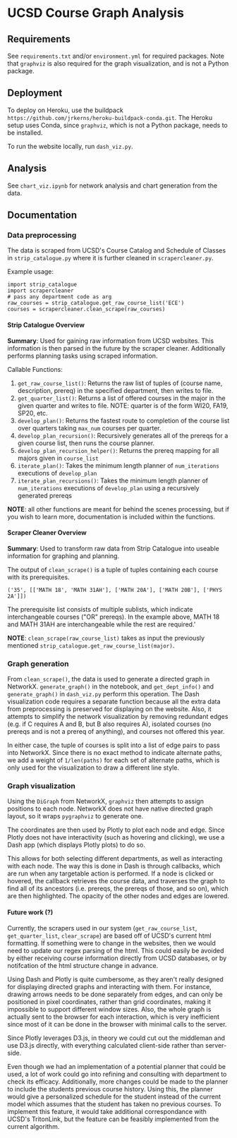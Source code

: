 # UCSD Course Graph Analysis
## Requirements
See `requirements.txt` and/or `environment.yml` for required packages. Note that `graphviz` is also required for the graph visualization, and is not a Python package.

## Deployment
To deploy on Heroku, use the buildpack `https://github.com/jrkerns/heroku-buildpack-conda.git`.
The Heroku setup uses Conda, since `graphviz`, which is not a Python package, needs to be installed.

To run the website locally, run `dash_viz.py`.

## Analysis
See `chart_viz.ipynb` for network analysis and chart generation from the data.

## Documentation

### Data preprocessing
The data is scraped from UCSD's Course Catalog and Schedule of Classes in `strip_catalogue.py` where it is further cleaned in `scrapercleaner.py`.

Example usage:
```
import strip_catalogue
import scrapercleaner
# pass any department code as arg
raw_courses = strip_catalogue.get_raw_course_list('ECE')
courses = scrapercleaner.clean_scrape(raw_courses)
```

#### Strip Catalogue Overview

**Summary**: Used for gaining raw information from UCSD websites. This information is then parsed in the future by the scraper cleaner. Additionally performs planning tasks using scraped information.

Callable Functions:
1) `get_raw_course_list()`: Returns the raw list of tuples of (course name, description, prereq) in the specified department, then writes to file.
2) `get_quarter_list()`: Returns a list of offered courses in the major in the given quarter and writes to file. NOTE: quarter is of the form WI20, FA19, SP20, etc.
3) `develop_plan()`: Returns the fastest route to completion of the course list over quarters taking `max_num` courses per quarter.
4) `develop_plan_recursion()`: Recursively generates all of the prereqs for a given course list, then runs the course planner.
5) `develop_plan_recursion_helper()`: Returns the prereq mapping for all majors given in `course_list`
6) `iterate_plan()`: Takes the minimum length planner of `num_iterations` executions of `develop_plan`
7) `iterate_plan_recursions()`: Takes the minimum length planner of `num_iterations` executions of `develop_plan` using a
    recursively generated prereqs

**NOTE**: all other functions are meant for behind the scenes processing, but if you wish to learn more, documentation is included within the functions.

#### Scraper Cleaner Overview

**Summary**: Used to transform raw data from Strip Catalogue into useable information for graphing and planning.

The output of `clean_scrape()` is a tuple of tuples containing each course with its prerequisites.
```
('35', [['MATH 18', 'MATH 31AH'], ['MATH 20A'], ['MATH 20B'], ['PHYS 2A']])
```
The prerequisite list consists of multiple sublists, which indicate interchangeable courses ("OR" prereqs).
In the example above, MATH 18 and MATH 31AH are interchangeable while the rest are required.'

**NOTE**: `clean_scrape(raw_course_list)` takes as input the previously mentioned `strip_catalogue.get_raw_course_list(major)`.

### Graph generation
From `clean_scrape()`, the data is used to generate a directed graph in NetworkX.
`generate_graph()` in the notebook, and `get_dept_info()` and `generate_graph()` in `dash_viz.py` perform this operation.
The Dash visualization code requires a separate function because all the extra data from preprocessing is preserved for displaying on the website.
Also, it attempts to simplify the network visualization by removing redundant edges (e.g. if C requires A and B, but B also requires A), isolated courses (no prereqs and is not a prereq of anything), and courses not offered this year.

In either case, the tuple of courses is split into a list of edge pairs to pass into NetworkX.
Since there is no exact method to indicate alternate paths, we add a weight of `1/len(paths)` for each set of alternate paths, which is only used for the visualization to draw a different line style.

### Graph visualization
Using the `DiGraph` from NetworkX, `graphviz` then attempts to assign positions to each node.
NetworkX does not have native directed graph layout, so it wraps `pygraphviz` to generate one.

The coordinates are then used by Plotly to plot each node and edge.
Since Plotly does not have interactivity (such as hovering and clicking), we use a Dash app (which displays Plotly plots) to do so.

This allows for both selecting different departments, as well as interacting with each node.
The way this is done in Dash is through callbacks, which are run when any targetable action is performed.
If a node is clicked or hovered, the callback retrieves the course data, and traverses the graph to find all of its ancestors (i.e. prereqs, the prereqs of those, and so on), which are then highlighted. The opacity of the other nodes and edges are lowered.

#### Future work (?)
Currently, the scrapers used in our system (`get_raw_course_list`, `get_quarter_list`, `clear_scrape`) are based off of UCSD's current html formatting. If something were to change in the websites, then we would need to update our regex parsing of the html. This could easily be avoided by either receiving course information directly from UCSD databases, or by notifcation of the html structure change in advance.

Using Dash and Plotly is quite cumbersome, as they aren't really designed for displaying directed graphs and interacting with them.
For instance, drawing arrows needs to be done separately from edges, and can only be positioned in pixel coordinates, rather than grid coordinates, making it impossible to support different window sizes.
Also, the whole graph is actually sent to the browser for each interaction, which is very inefficient since most of it can be done in the browser with minimal calls to the server.

Since Plotly leverages D3.js, in theory we could cut out the middleman and use D3.js directly, with everything calculated client-side rather than server-side.

Even though we had an implementation of a potential planner that could be used, a lot of work could go into refining and consulting with department to check its efficacy. Additionally, more changes could be made to the planner to include the students previous course history. Using this, the planner would give a personalized schedule for the student instead of the current model which assumes that the student has taken no previous courses. To implement this feature, it would take additional correspondance with UCSD's TritonLink, but the feature can be feasibly implemented from the current algorithm.
